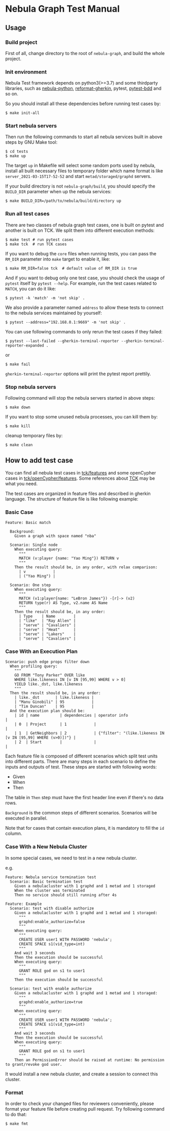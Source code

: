 # Nebula Graph Test Manual

## Usage

### Build project

First of all, change directory to the root of `nebula-graph`, and build the whole project.

### Init environment

Nebula Test framework depends on python3(>=3.7) and some thirdparty libraries, such as [nebula-python](https://github.com/vesoft-inc/nebula-python), [reformat-gherkin](https://github.com/OneContainer/reformat-gherkin), pytest, [pytest-bdd](https://pytest-bdd.readthedocs.io/en/latest/) and so on.

So you should install all these dependencies before running test cases by:

```shell
$ make init-all
```

### Start nebula servers

Then run the following commands to start all nebula services built in above steps by GNU Make tool:

```shell
$ cd tests
$ make up
```

The target `up` in Makefile will select some random ports used by nebula, install all built necessary files to temporary folder which name format is like `server_2021-03-15T17-52-52` and start `metad/storaged/graphd` servers.

If your build directory is not `nebula-graph/build`, you should specify the `BUILD_DIR` parameter when up the nebula services:

```shell
$ make BUILD_DIR=/path/to/nebula/build/directory up
```

### Run all test cases

There are two classes of nebula graph test cases, one is built on pytest and another is built on TCK. We split them into different execution methods:

```shell
$ make test # run pytest cases
$ make tck  # run TCK cases
```

If you want to debug the `core` files when running tests, you can pass the `RM_DIR` parameter into `make` target to enable it, like:

```shell
$ make RM_DIR=false tck  # default value of RM_DIR is true
```

And if you want to debug only one test case, you should check the usage of `pytest` itself by `pytest --help`. For example, run the test cases related to `MATCH`, you can do it like:

```shell
$ pytest -k 'match' -m 'not skip' .
```

We also provide a parameter named `address` to allow these tests to connect to the nebula services maintained by yourself:

```shell
$ pytest --address="192.168.0.1:9669" -m 'not skip' .
```

You can use following commands to only rerun the test cases if they failed:

```shell
$ pytest --last-failed --gherkin-terminal-reporter --gherkin-terminal-reporter-expanded .
```

or

```shell
$ make fail
```

`gherkin-terminal-reporter` options will print the pytest report prettily.


### Stop nebula servers

Following command will stop the nebula servers started in above steps:

```shell
$ make down
```

If you want to stop some unused nebula processes, you can kill them by:

```shell
$ make kill
```

cleanup temporary files by:

```shell
$ make clean
```

## How to add test case

You can find all nebula test cases in [tck/features](tck/features) and some openCypher cases in [tck/openCypher/features](tck/openCypher/features). Some references about [TCK](https://github.com/opencypher/openCypher/tree/master/tck) may be what you need.

The test cases are organized in feature files and described in gherkin language. The structure of feature file is like following example:

### Basic Case

```gherkin
Feature: Basic match

  Background:
    Given a graph with space named "nba"

  Scenario: Single node
    When executing query:
      """
      MATCH (v:player {name: "Yao Ming"}) RETURN v
      """
    Then the result should be, in any order, with relax comparison:
      | v            |
      | ("Yao Ming") |

  Scenario: One step
    When executing query:
      """
      MATCH (v1:player{name: "LeBron James"}) -[r]-> (v2)
      RETURN type(r) AS Type, v2.name AS Name
      """
    Then the result should be, in any order:
      | Type    | Name        |
      | "like"  | "Ray Allen" |
      | "serve" | "Cavaliers" |
      | "serve" | "Heat"      |
      | "serve" | "Lakers"    |
      | "serve" | "Cavaliers" |
```

### Case With an Execution Plan

```gherkin
Scenario: push edge props filter down
  When profiling query:
    """
    GO FROM "Tony Parker" OVER like
    WHERE like.likeness IN [v IN [95,99] WHERE v > 0]
    YIELD like._dst, like.likeness
    """
  Then the result should be, in any order:
    | like._dst       | like.likeness |
    | "Manu Ginobili" | 95            |
    | "Tim Duncan"    | 95            |
  And the execution plan should be:
    | id | name         | dependencies | operator info                                               |
    | 0  | Project      | 1            |                                                             |
    | 1  | GetNeighbors | 2            | {"filter": "(like.likeness IN [v IN [95,99] WHERE (v>0)])"} |
    | 2  | Start        |              |                                                             |
```

Each feature file is composed of different scenarios which split test units into different parts. There are many steps in each scenario to define the inputs and outputs of test. These steps are started with following words:

- Given
- When
- Then

The table in `Then` step must have the first header line even if there's no data rows.

`Background` is the common steps of different scenarios. Scenarios will be executed in parallel.

Note that for cases that contain execution plans, it is mandatory to fill the `id` column.

### Case With a New Nebula Cluster

In some special cases, we need to test in a new nebula cluster.

e.g.

```gherkin
Feature: Nebula service termination test
  Scenario: Basic termination test
    Given a nebulacluster with 1 graphd and 1 metad and 1 storaged
    When the cluster was terminated
    Then no service should still running after 4s
```

```gherkin
Feature: Example
  Scenario: test with disable authorize
    Given a nebulacluster with 1 graphd and 1 metad and 1 storaged:
      """
      graphd:enable_authorize=false
      """
    When executing query:
      """
      CREATE USER user1 WITH PASSWORD 'nebula';
      CREATE SPACE s1(vid_type=int)
      """
    And wait 3 seconds
    Then the execution should be successful
    When executing query:
      """
      GRANT ROLE god on s1 to user1
      """
    Then the execution should be successful

  Scenario: test with enable authorize
    Given a nebulacluster with 1 graphd and 1 metad and 1 storaged:
      """
      graphd:enable_authorize=true
      """
    When executing query:
      """
      CREATE USER user1 WITH PASSWORD 'nebula';
      CREATE SPACE s1(vid_type=int)
      """
    And wait 3 seconds
    Then the execution should be successful
    When executing query:
      """
      GRANT ROLE god on s1 to user1
      """
    Then an PermissionError should be raised at runtime: No permission to grant/revoke god user.
```

It would install a new nebula cluster, and create a session to connect this cluster.

### Format

In order to check your changed files for reviewers conveniently, please format your feature file before creating pull request. Try following command to do that:

```shell
$ make fmt
```

